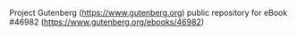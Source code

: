 Project Gutenberg (https://www.gutenberg.org) public repository for eBook #46982 (https://www.gutenberg.org/ebooks/46982)
